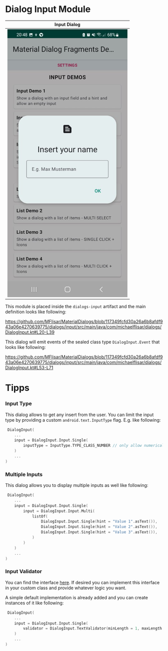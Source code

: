 # Dialog Input Module

| Input Dialog  |
| :---: |
| ![Dialog](../images/dialog_input.jpg?raw=true "Dialog") |

This module is placed inside the `dialogs-input` artifact and the main definition looks like following:

https://github.com/MFlisar/MaterialDialogs/blob/117349fcfd30a26a6b8afdf943a06e4270639775/dialogs/input/src/main/java/com/michaelflisar/dialogs/DialogInput.kt#L20-L39

This dialog will emit events of the sealed class type `DialogInput.Event` that looks like following:

https://github.com/MFlisar/MaterialDialogs/blob/117349fcfd30a26a6b8afdf943a06e4270639775/dialogs/input/src/main/java/com/michaelflisar/dialogs/DialogInput.kt#L53-L71

# Tipps

### Input Type

This dialog allows to get any insert from the user. You can limit the input type by providing a custom `android.text.InputType` flag. E.g. like following:

```kotlin
 DialogInput(
    ...
    input = DialogInput.Input.Single(
        inputType = InputType.TYPE_CLASS_NUMBER // only allow numerical input
    )
    ...
)
```

### Multiple Inputs

This dialog allows you to display multiple inputs as well like following:

```kotlin
 DialogInput(
    ...
    input = DialogInput.Input.Single(
        input = DialogInput.Input.Multi(
            listOf(
                DialogInput.Input.Single(hint = "Value 1".asText()),
                DialogInput.Input.Single(hint = "Value 2".asText()),
                DialogInput.Input.Single(hint = "Value 3".asText()),
            )
        )
    )
    ...
)
```

### Input Validator

You can find the interface [here](../dialogs/input/src/main/java/com/michaelflisar/dialogs/interfaces/IInputValidator.kt). If desired you can implement this interface in your custom class and provide whatever logic you want.

A simple default implementation is already added and you can create instances of it like following:

```kotlin
 DialogInput(
    ...
    input = DialogInput.Input.Single(
        validator = DialogInput.TextValidator(minLength = 1, maxLength = 10) // force the length to be in the range [1, 10], both lengths are nullable to disable an enforcement on each side if desired
    )
    ...
)
```
